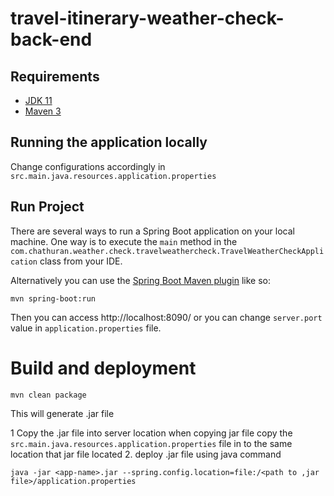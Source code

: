 # travel-itinerary-weather-check-back-end


## Requirements
- [JDK 11](https://www.oracle.com/java/technologies/javase-jdk11-downloads.html)
- [Maven 3](https://maven.apache.org)

## Running the application locally


Change configurations accordingly in  `src.main.java.resources.application.properties`



## Run Project

There are several ways to run a Spring Boot application on your local machine. One way is to execute the `main` method in the `com.chathuran.weather.check.travelweathercheck.TravelWeatherCheckApplication` class from your IDE.

Alternatively you can use the [Spring Boot Maven plugin](https://docs.spring.io/spring-boot/docs/current/reference/html/build-tool-plugins-maven-plugin.html) like so:

```shell
mvn spring-boot:run
```

Then you can access http://localhost:8090/ or you can change `server.port` value in `application.properties` file.


# Build and deployment

```shell
mvn clean package
```

This will generate .jar file

1 Copy  the .jar file into server location
    when copying jar file copy the `src.main.java.resources.application.properties` file in to the same location that jar file located
2. deploy .jar file using java command

   ````
   java -jar <app-name>.jar --spring.config.location=file:/<path to ,jar file>/application.properties
